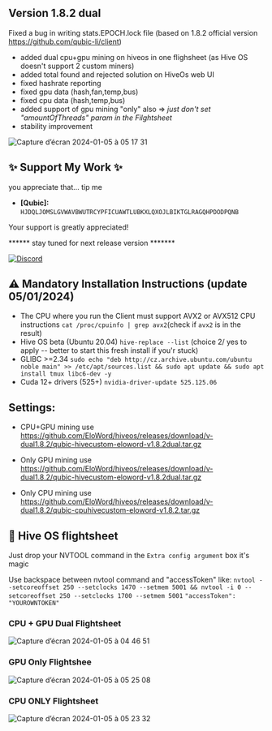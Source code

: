 ## Version 1.8.2 dual
Fixed a bug in writing stats.EPOCH.lock file (based on 1.8.2 official version https://github.com/qubic-li/client)

- added dual cpu+gpu mining on hiveos in one flighsheet (as Hive OS doesn't support 2 custom miners)
- added total found and rejected solution on HiveOs web UI
- fixed hashrate reporting
- fixed gpu data (hash,fan,temp,bus)
- fixed cpu data (hash,temp,bus)
- added support of gpu mining "only" also => *just don't set "amountOfThreads" param in the Filghtsheet* 
- stability improvement

![Capture d’écran 2024-01-05 à 05 17 31](https://github.com/EloWord/hiveos/assets/155255722/3c84014e-325e-4229-a8b8-9d863620b7b4)

## :sparkles: Support My Work :sparkles:

you appreciate that... tip me 
- **[Qubic]:** `HJDQLJOMSLGVWAVBWUTRCYPFICUAWTLUBKXLQXOJLBIKTGLRAGQHPDODPQNB`

Your support is greatly appreciated!

****** stay tuned for next release version *******

[![Discord](https://github.com/EloWord/hiveos/assets/155255722/fbc15830-d050-495d-81e7-4947afeebae6?s=200)](https://discord.gg/uPP8R6ku)

## :warning: Mandatory Installation Instructions (update 05/01/2024)

- The CPU where you run the Client must support AVX2 or AVX512 CPU instructions
`cat /proc/cpuinfo | grep avx2`(check if `avx2` is in the result)
- Hive OS beta (Ubuntu 20.04) 
`hive-replace --list`  (choice 2/ yes to apply -- better to start this fresh install if you'r stuck)
- GLIBC >=2.34
`sudo echo "deb http://cz.archive.ubuntu.com/ubuntu noble main" >> /etc/apt/sources.list && sudo apt update && sudo apt install tmux libc6-dev -y`
- Cuda 12+ drivers (525+)
`nvidia-driver-update 525.125.06`


## Settings:

- CPU+GPU mining use https://github.com/EloWord/hiveos/releases/download/v-dual1.8.2/qubic-hivecustom-eloword-v1.8.2dual.tar.gz
- Only GPU mining use  https://github.com/EloWord/hiveos/releases/download/v-dual1.8.2/qubic-hivecustom-eloword-v1.8.2dual.tar.gz

- Only CPU mining use https://github.com/EloWord/hiveos/releases/download/v-dual1.8.2/qubic-cpuhivecustom-eloword-v1.8.2.tar.gz


## :wrench: Hive OS flightsheet 

Just drop your NVTOOL command in the `Extra config argument` box it's magic

Use backspace between nvtool command and "accessToken" like:
`nvtool --setcoreoffset 250 --setclocks 1470 --setmem 5001 && nvtool -i 0 --setcoreoffset 250 --setclocks 1700 --setmem 5001`
`"accessToken": "YOUROWNTOKEN"`


### CPU + GPU Dual Flightsheet

![Capture d’écran 2024-01-05 à 04 46 51](https://github.com/EloWord/hiveos/assets/155255722/530d5079-a297-4d3e-b9a1-4770b9611fb0)

### GPU Only Flightshee

![Capture d’écran 2024-01-05 à 05 25 08](https://github.com/EloWord/hiveos/assets/155255722/3195a06d-b0f8-44ce-a446-232bfb3676ba)

### CPU ONLY Flightsheet

![Capture d’écran 2024-01-05 à 05 23 32](https://github.com/EloWord/hiveos/assets/155255722/cb055453-17aa-47a8-8b77-e8db64c012c6)

